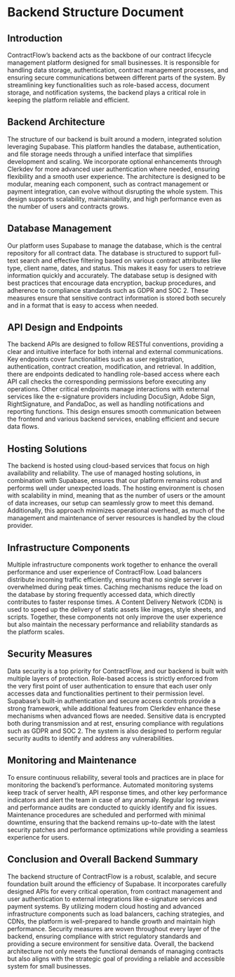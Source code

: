 # Backend Structure Document

## Introduction

ContractFlow’s backend acts as the backbone of our contract lifecycle management platform designed for small businesses. It is responsible for handling data storage, authentication, contract management processes, and ensuring secure communications between different parts of the system. By streamlining key functionalities such as role-based access, document storage, and notification systems, the backend plays a critical role in keeping the platform reliable and efficient.

## Backend Architecture

The structure of our backend is built around a modern, integrated solution leveraging Supabase. This platform handles the database, authentication, and file storage needs through a unified interface that simplifies development and scaling. We incorporate optional enhancements through Clerkdev for more advanced user authentication where needed, ensuring flexibility and a smooth user experience. The architecture is designed to be modular, meaning each component, such as contract management or payment integration, can evolve without disrupting the whole system. This design supports scalability, maintainability, and high performance even as the number of users and contracts grows.

## Database Management

Our platform uses Supabase to manage the database, which is the central repository for all contract data. The database is structured to support full-text search and effective filtering based on various contract attributes like type, client name, dates, and status. This makes it easy for users to retrieve information quickly and accurately. The database setup is designed with best practices that encourage data encryption, backup procedures, and adherence to compliance standards such as GDPR and SOC 2. These measures ensure that sensitive contract information is stored both securely and in a format that is easy to access when needed.

## API Design and Endpoints

The backend APIs are designed to follow RESTful conventions, providing a clear and intuitive interface for both internal and external communications. Key endpoints cover functionalities such as user registration, authentication, contract creation, modification, and retrieval. In addition, there are endpoints dedicated to handling role-based access where each API call checks the corresponding permissions before executing any operations. Other critical endpoints manage interactions with external services like the e-signature providers including DocuSign, Adobe Sign, RightSignature, and PandaDoc, as well as handling notifications and reporting functions. This design ensures smooth communication between the frontend and various backend services, enabling efficient and secure data flows.

## Hosting Solutions

The backend is hosted using cloud-based services that focus on high availability and reliability. The use of managed hosting solutions, in combination with Supabase, ensures that our platform remains robust and performs well under unexpected loads. The hosting environment is chosen with scalability in mind, meaning that as the number of users or the amount of data increases, our setup can seamlessly grow to meet this demand. Additionally, this approach minimizes operational overhead, as much of the management and maintenance of server resources is handled by the cloud provider.

## Infrastructure Components

Multiple infrastructure components work together to enhance the overall performance and user experience of ContractFlow. Load balancers distribute incoming traffic efficiently, ensuring that no single server is overwhelmed during peak times. Caching mechanisms reduce the load on the database by storing frequently accessed data, which directly contributes to faster response times. A Content Delivery Network (CDN) is used to speed up the delivery of static assets like images, style sheets, and scripts. Together, these components not only improve the user experience but also maintain the necessary performance and reliability standards as the platform scales.

## Security Measures

Data security is a top priority for ContractFlow, and our backend is built with multiple layers of protection. Role-based access is strictly enforced from the very first point of user authentication to ensure that each user only accesses data and functionalities pertinent to their permission level. Supabase’s built-in authentication and secure access controls provide a strong framework, while additional features from Clerkdev enhance these mechanisms when advanced flows are needed. Sensitive data is encrypted both during transmission and at rest, ensuring compliance with regulations such as GDPR and SOC 2. The system is also designed to perform regular security audits to identify and address any vulnerabilities.

## Monitoring and Maintenance

To ensure continuous reliability, several tools and practices are in place for monitoring the backend’s performance. Automated monitoring systems keep track of server health, API response times, and other key performance indicators and alert the team in case of any anomaly. Regular log reviews and performance audits are conducted to quickly identify and fix issues. Maintenance procedures are scheduled and performed with minimal downtime, ensuring that the backend remains up-to-date with the latest security patches and performance optimizations while providing a seamless experience for users.

## Conclusion and Overall Backend Summary

The backend structure of ContractFlow is a robust, scalable, and secure foundation built around the efficiency of Supabase. It incorporates carefully designed APIs for every critical operation, from contract management and user authentication to external integrations like e-signature services and payment systems. By utilizing modern cloud hosting and advanced infrastructure components such as load balancers, caching strategies, and CDNs, the platform is well-prepared to handle growth and maintain high performance. Security measures are woven throughout every layer of the backend, ensuring compliance with strict regulatory standards and providing a secure environment for sensitive data. Overall, the backend architecture not only meets the functional demands of managing contracts but also aligns with the strategic goal of providing a reliable and accessible system for small businesses.
